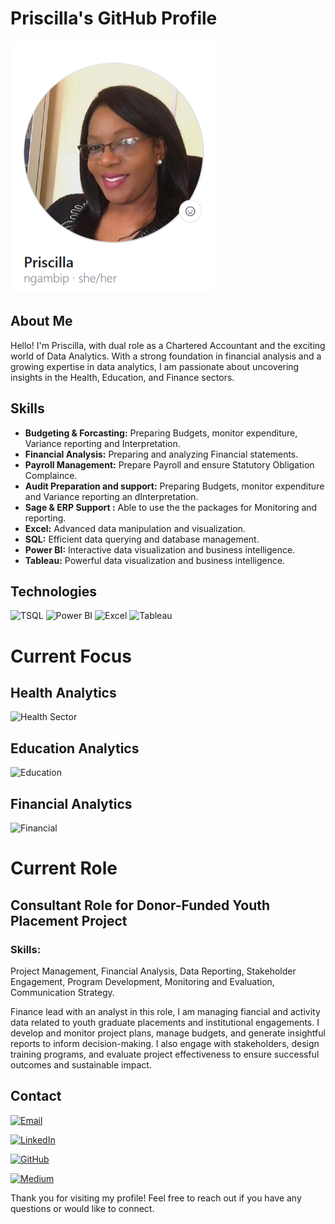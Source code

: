 # Priscilla's GitHub Profile

![priscilla](https://github.com/ngambip/Top-uk-Youtubers-2024.githu.io/blob/main/Assets/Images/Profile_pic.png?raw=true)



## About Me

Hello! I'm Priscilla, with dual role  as a Chartered Accountant and the  exciting world of Data Analytics. With a strong foundation in financial analysis and a growing expertise in data analytics, I am passionate about uncovering insights in the Health, Education, and Finance sectors.

## Skills
- **Budgeting & Forcasting:** Preparing Budgets, monitor expenditure, Variance reporting and Interpretation.
- **Financial Analysis:** Preparing and analyzing Financial statements.
- **Payroll Management:** Prepare Payroll and ensure Statutory Obligation Complaince.
- **Audit Preparation and support:** Preparing Budgets, monitor expenditure and Variance reporting an dInterpretation.
- **Sage & ERP Support :** Able to use the the packages for Monitoring and reporting.
- **Excel:** Advanced data manipulation and visualization.
- **SQL:** Efficient data querying and database management.
- **Power BI:** Interactive data visualization and business intelligence.
- **Tableau:** Powerful data visualization and business intelligence.



## Technologies
![TSQL](https://img.shields.io/badge/-TSQL-007ACC?style=flat-square&logo=microsoft-sql-server&logoColor=white)
![Power BI](https://img.shields.io/badge/-Power%20BI-F2C811?style=flat-square&logo=power-bi&logoColor=white)
![Excel](https://img.shields.io/badge/-Excel-217346?style=flat-square&logo=microsoft-excel&logoColor=white)
![Tableau](https://img.shields.io/badge/-Tableau-E97627?style=flat-square&logo=Tableau&logoColor=white)



# Current Focus


## Health Analytics


![Health Sector](https://github.com/ngambip/Top-uk-Youtubers-2024.githu.io/blob/main/Assets/Images/Hospital_Analytics.jpg?raw=true)


## Education Analytics

![Education](https://github.com/ngambip/Top-uk-Youtubers-2024.githu.io/blob/main/Assets/Images/Education_Analytics.jpg?raw=true)


## Financial Analytics


![Financial](https://github.com/ngambip/Top-uk-Youtubers-2024.githu.io/blob/main/Assets/Images/Finance_Analytics.jpg?raw=true)



# Current Role

## Consultant Role for Donor-Funded Youth Placement Project

### Skills: 
Project Management, Financial Analysis, Data Reporting, Stakeholder Engagement, Program Development, Monitoring and Evaluation, Communication Strategy.

Finance lead with an analyst in this role, I am managing fiancial and activity data related to youth graduate placements and institutional engagements. I develop and monitor project plans, manage budgets, and generate insightful reports to inform decision-making. I also engage with stakeholders, design training programs, and evaluate project effectiveness to ensure successful outcomes and sustainable impact.




## Contact 

[![Email](https://img.shields.io/badge/Email-D14836?style=flat&logo=gmail&logoColor=white)](mailto:ngambipriscilla@yahoo.com)
  
[![LinkedIn](https://img.shields.io/badge/LinkedIn-0077B5?style=flat&logo=linkedin&logoColor=white)](https://www.linkedin.com/in/priscilla-ngambi/)

[![GitHub](https://img.shields.io/badge/GitHub-181717?style=flat&logo=github&logoColor=white)](https://github.com/ngambip)

[![Medium](https://img.shields.io/badge/Medium-00AB6C?style=flat&logo=medium&logoColor=white)](https://medium.com/@ngambipriscilla)







Thank you for visiting my profile! Feel free to reach out if you have any questions or would like to connect.


